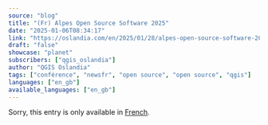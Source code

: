 ```yaml
---
source: "blog"
title: "(Fr) Alpes Open Source Software 2025"
date: "2025-01-06T08:34:17"
link: "https://oslandia.com/en/2025/01/28/alpes-open-source-software-2025/"
draft: "false"
showcase: "planet"
subscribers: ["qgis_oslandia"]
author: "QGIS Oslandia"
tags: ["conférence", "newsfr", "open source", "open source", "qgis"]
languages: ["en_gb"]
available_languages: ["en_gb"]
---
```


<p class="qtranxs-available-languages-message qtranxs-available-languages-message-en">Sorry, this entry is only available in <a class="qtranxs-available-language-link qtranxs-available-language-link-fr" href="https://oslandia.com/fr/tag/qgis-en/feed/atom/" title="Fr">French</a>.</p>
